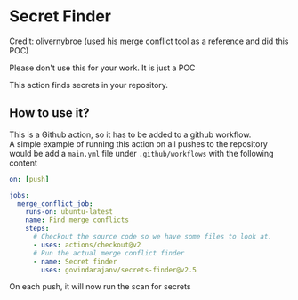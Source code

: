 # Secret Finder

Credit: olivernybroe (used his merge conflict tool as a reference and did this POC)

Please don't use this for your work. It is just a POC

This action finds secrets in your repository.


## How to use it?
This is a Github action, so it has to be added to a github workflow.  
A simple example of running this action on all pushes to the repository would be
add a `main.yml` file under `.github/workflows` with the following content
```yaml
on: [push]

jobs:
  merge_conflict_job:
    runs-on: ubuntu-latest
    name: Find merge conflicts
    steps:
      # Checkout the source code so we have some files to look at.
      - uses: actions/checkout@v2
      # Run the actual merge conflict finder
      - name: Secret finder
        uses: govindarajanv/secrets-finder@v2.5
```

On each push, it will now run the scan for secrets

